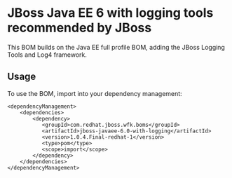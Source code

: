 JBoss Java EE 6 with logging tools recommended by JBoss
========================================================

This BOM builds on the Java EE full profile BOM, adding the JBoss Logging Tools and Log4 framework. 
  
Usage
-----

To use the BOM, import into your dependency management:

    <dependencyManagement>
        <dependencies>
            <dependency>
               <groupId>com.redhat.jboss.wfk.boms</groupId>
               <artifactId>jboss-javaee-6.0-with-logging</artifactId>
               <version>1.0.4.Final-redhat-1</version>
               <type>pom</type>
               <scope>import</scope>
            </dependency>
        </dependencies>
    </dependencyManagement> 
	
